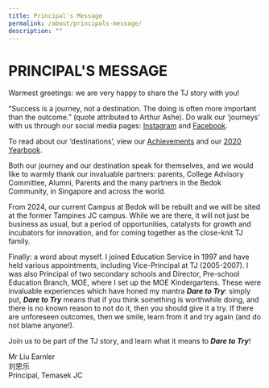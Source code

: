```yaml
---
title: Principal's Message
permalink: /about/principals-message/
description: ""
---
```

# PRINCIPAL'S MESSAGE

Warmest greetings: we are very happy to share the TJ story with you!

  

“Success is a journey, not a destination. The doing is often more important than the outcome.” (quote attributed to Arthur Ashe). Do walk our ‘journeys’ with us through our social media pages: <a href="https://www.instagram.com/temasekjc/?hl=en" target="_blank">Instagram</a> and <a href="https://www.facebook.com/Temasek.Junior.College/" target="_blank">Facebook</a>.

  

To read about our ‘destinations’, view our <a href="/about/history-n-achievements" target="_blank">Achievements</a> and our <a href="/temasek-experience/college-yearbooks" target="_blank">2020 Yearbook</a>.

  

Both our journey and our destination speak for themselves, and we would like to warmly thank our invaluable partners: parents, College Advisory Committee, Alumni, Parents and the many partners in the Bedok Community, in Singapore and across the world.

  

From 2024, our current Campus at Bedok will be rebuilt and we will be sited at the former Tampines JC campus. While we are there, it will not just be business as usual, but a period of opportunities, catalysts for growth and incubators for innovation, and for coming together as the close-knit TJ family.

  

Finally: a word about myself. I joined Education Service in 1997 and have held various appointments, including Vice-Principal at TJ (2005-2007). I was also Principal of two secondary schools and Director, Pre-school Education Branch, MOE, where I set up the MOE Kindergartens. These were invaluable experiences which have honed my mantra _**Dare to Try**_: simply put, **_Dare to Try_** means that if you think something is worthwhile doing, and there is no known reason to not do it, then you should give it a try. If there are unforeseen outcomes, then we smile, learn from it and try again (and do not blame anyone!).

  

Join us to be part of the TJ story, and learn what it means to _**Dare to Try**_!

  
Mr Liu Earnler  
刘恩乐  
Principal, Temasek JC